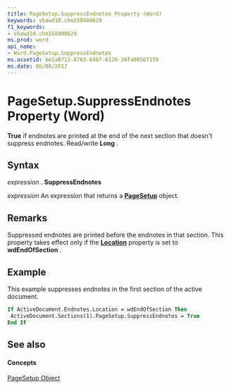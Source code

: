 ```yaml
---
title: PageSetup.SuppressEndnotes Property (Word)
keywords: vbawd10.chm158400629
f1_keywords:
- vbawd10.chm158400629
ms.prod: word
api_name:
- Word.PageSetup.SuppressEndnotes
ms.assetid: be1a8712-8763-646f-6126-30fa0056f159
ms.date: 06/08/2017
---
```



# PageSetup.SuppressEndnotes Property (Word)

 **True** if endnotes are printed at the end of the next section that doesn't suppress endnotes. Read/write **Long** .


## Syntax

 _expression_ . **SuppressEndnotes**

 _expression_ An expression that returns a **[PageSetup](pagesetup-object-word.md)** object.


## Remarks

Suppressed endnotes are printed before the endnotes in that section. This property takes effect only if the  **[Location](endnotes-location-property-word.md)** property is set to **wdEndOfSection** .


## Example

This example suppresses endnotes in the first section of the active document.


```vb
If ActiveDocument.Endnotes.Location = wdEndOfSection Then 
 ActiveDocument.Sections(1).PageSetup.SuppressEndnotes = True 
End If
```


## See also


#### Concepts


[PageSetup Object](pagesetup-object-word.md)

